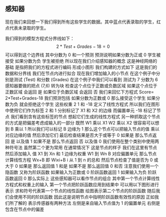 ## 感知器

现在我们来回想一下我们得到所有这些学生的数据。其中蓝点代表录取的学生，红点代表未录取的学生。



我们得到的模型方程式分界线如下：
$$
2 * Test + Grades - 18 = 0
$$
可以得到这个边界线
其中分数为 0 和一个预测
预测说明如果分数为正或 0 学生被接受
如果分数为负 学生被拒绝
所以现在我们介绍感知器的概念
这是神经网络的基础
是指把我们的方程式进行编码 形成小图形
我们构建的方式如下
这是我们的数据和分界线 我们在节点内进行拟合
现在我们增加输入的小节点
在这个例子中分别是测试 (Test) 和分数 (Grades)
在这个例子中我们可以看到 测试为 7 分数为 6
感知器要做的把点 (7,6) 转为块
检查这个点位于正数或负数区域
如果这个点位于正数区域
会返回 是
如果位于负数区域 会返回 否
我们来回忆下方程式 Score=
2*Test+Grades-18
我们预测包括 如果分数为正数或 0
那么接受这个学生
如果分数为负 就会拒绝这个学生
这些权重 2 1 和 -18
定义了线性方程式
所以我们在图形中使用它们作为标签
2 和 1 分别标记了 X1 和 X2 的边缘
而偏置单元 -18 标记了节点
我们看到含有这些标签的节点
想起它们生成的线性方程式
另一种抓取这个节点的方式是把偏差考虑成输入的一部分
既然 W1 乘以 X1  W2 乘以 X2
很容易可以想到 B 乘以 1
所以我们可以标记 B 边缘为 1
那么这个节点可以把输入节点的值
乘以对应边缘的值
然后添加它们
最后检查结果是否大于或等于 0
如果是 那么节点返回 是 以及值 1
如果不是 那么节点返回 否 以及值 0
我们使用在整个类别中使用两种符号法
虽然第二个更为常用
在通常情况下
这是节点的样子
我们在这里有节点 然后添加输入
值 X1 到 Xn 和 1
边缘为权重 W1 到 Wn
B 对应偏置单元
那么节点计算线性方程 Wx+B
即 Wixi+B
i 从 1 到 n 的总和
然后节点检查了值是否为 0 或大于 0
如果是 那么返回值 1 和是
如果不是 那么返回值 0 和否
注意我们使用一个隐函数
又称为阶跃函数
如果输入为正数或 0 阶跃函数返回 1
如果输入为负 阶跃函数返回 0
那么实际上 这些感知器可以看作节点的组合
其中第一个节点计算线性方程式和权重上的输入
第一个节点把阶跃函数应用到结果中
可以用以下图形进行表示
求和符号代表第一个节点的线性函数
绘图表示第二个节点的阶跃函数
随后我们会使用不同的阶跃函数
因此这是说明节点中指明阶跃函数有效性的原因
正如我们所了解的 表示传感器有两种方法
左侧是来自输入节点值为 1 的偏置单元
右侧是包含在节点中的偏差